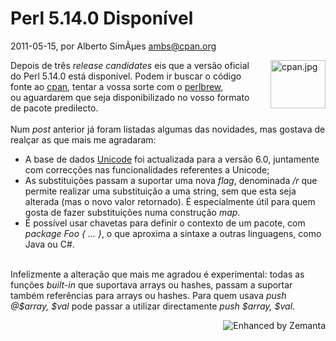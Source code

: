 
# Perl 5.14.0 Disponível

 2011-05-15, por Alberto SimÃµes <ambs@cpan.org>

<img alt="cpan.jpg" src="http://perl.pt/cpan.jpg" class="mt-image-right" style="float: right; margin: 0 0 20px 20px;" height="77" width="88" />Depois de três <i>release candidates</i> eis que a versão oficial do Perl 5.14.0 está disponível. Podem ir buscar o código fonte ao <a href="http://search.cpan.org/dist/perl-5.14.0/">cpan</a>, tentar a vossa sorte com o <a href="http://search.cpan.org/dist/App-perlbrew/">perlbrew</a>, ou&nbsp;aguardarem que seja disponibilizado no vosso formato de pacote predilecto.<br /><br />Num <i>post</i> anterior já foram listadas algumas das novidades, mas gostava de realçar as que mais me agradaram:<br /><ul><li>A base de dados <a class="zem_slink" href="http://en.wikipedia.org/wiki/Unicode" title="Unicode" rel="wikipedia">Unicode</a> foi actualizada para a versão 6.0, juntamente com correcções nas funcionalidades referentes a Unicode;</li><li>As substituições passam a suportar uma nova <i>flag</i>, denominada <i>/r</i> que permite realizar uma substituição a uma string, sem que esta seja alterada (mas o novo valor retornado). É especialmente útil para quem gosta de fazer substituições numa construção <i>map</i>.</li><li>É possível usar chavetas para definir o contexto de um pacote, com <i>package Foo { ... }</i>, o que aproxima a sintaxe a outras linguagens, como Java ou C#.</li></ul><br />Infelizmente a alteração que mais me agradou é experimental: todas as funções <i>built-in</i> que suportava arrays ou hashes, passam a suportar também referências para arrays ou hashes. Para quem usava <i>push @$array, $val</i> pode passar a utilizar directamente <i>push $array, $val</i>.<br />

<div style="margin-top: 10px; height: 15px;" class="zemanta-pixie"><a class="zemanta-pixie-a" href="http://www.zemanta.com/" title="Enhanced by Zemanta"><img style="border: medium none; float: right;" class="zemanta-pixie-img" src="http://img.zemanta.com/zemified_e.png?x-id=53612041-0221-4928-8bb0-8cf44e94f5f6" alt="Enhanced by Zemanta" /></a></div><div><br /></div>
